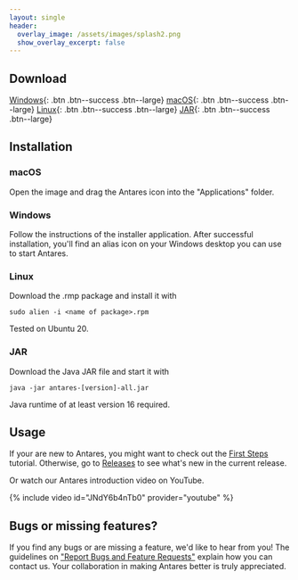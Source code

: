 ```yaml
---
layout: single
header:
  overlay_image: /assets/images/splash2.png
  show_overlay_excerpt: false
---
```


## Download

[Windows](https://github.com/flandreas/antares/releases/download/v1.9.0/Antares-1.9.0.msi){: .btn .btn--success .btn--large}
[macOS](https://github.com/flandreas/antares/releases/download/v1.9.0/Antares-1.9.0.dmg){: .btn .btn--success .btn--large}
[Linux](https://github.com/flandreas/antares/releases/download/v1.9.0/antares-1.9.0-1.x86_64.rpm){: .btn .btn--success .btn--large}
[JAR](https://github.com/flandreas/antares/releases/download/v1.7.0/antares-1.7.0.jar){: .btn .btn--success .btn--large}

## Installation

### macOS

Open the image and drag the Antares icon into the "Applications" folder.

### Windows

Follow the instructions of the installer application. After successful installation, you'll find an alias icon on your Windows desktop you can use to start Antares.

### Linux

Download the .rmp package and install it with

`sudo alien -i <name of package>.rpm`

Tested on Ubuntu 20.

### JAR

Download the Java JAR file and start it with

`java -jar antares-[version]-all.jar`

Java runtime of at least version 16 required. 

## Usage

If your are new to Antares, you might want to check out the [First Steps](/user-manual/english/first-steps/first-steps) tutorial. Otherwise, go to [Releases](/docs/releases/releases/) to see what's new in the current release.

Or watch our Antares introduction video on YouTube.

{% include video id="JNdY6b4nTb0" provider="youtube" %}

## Bugs or missing features?

If you find any bugs or are missing a feature, we'd like to hear from you! The guidelines on ["Report Bugs and Feature Requests"](/docs/issues/) explain how you can contact us. Your collaboration in making Antares better is truly appreciated.
